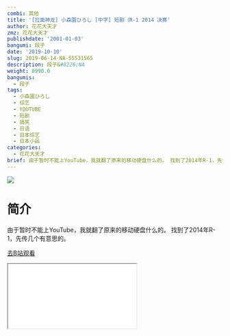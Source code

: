 ```yaml
---
combi: 其他
title: '[拉面神龙] 小森園ひろし [中字] 短剧（R-1 2014 决赛'
author: 花花大天才
zmz: 花花大天才
publishdate: '2001-01-03'
bangumi: 段子
date: '2019-10-10'
slug: 2019-06-14-NA-55531565
description: 段子&#8226;NA
weight: 8990.0
bangumis:
  - 段子
tags:
  - 小森園ひろし
  - 综艺
  - YOUTUBE
  - 短剧
  - 搞笑
  - 日语
  - 日本综艺
  - 日本小品
categories:
  - 花花大天才
brief: 由于暂时不能上YouTube，我就翻了原来的移动硬盘什么的。 找到了2014年R-1，先传几个有意思的。
---
```

![](https://raw.githubusercontent.com/tcgriffith/owaraisite/master/static/tmpimg/bac9c2da426b1069b27d774f02743c27382eccb1.jpg.480.jpg)
# 简介  
由于暂时不能上YouTube，我就翻了原来的移动硬盘什么的。
找到了2014年R-1，先传几个有意思的。  

[去B站观看](https://www.bilibili.com/video/av55531565/)
<div class ="resp-container"><iframe class="testiframe" src="//player.bilibili.com/player.html?aid=55531565"", scrolling="no", allowfullscreen="true" > </iframe></div> 

